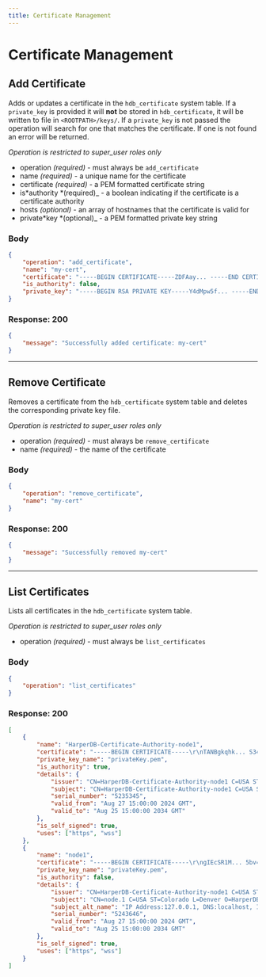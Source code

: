 ```yaml
---
title: Certificate Management
---
```


# Certificate Management

## Add Certificate

Adds or updates a certificate in the `hdb_certificate` system table.
If a `private_key` is provided it will **not** be stored in `hdb_certificate`, it will be written to file in `<ROOTPATH>/keys/`.
If a `private_key` is not passed the operation will search for one that matches the certificate. If one is not found an error will be returned.

_Operation is restricted to super_user roles only_

- operation _(required)_ - must always be `add_certificate`
- name _(required)_ - a unique name for the certificate
- certificate _(required)_ - a PEM formatted certificate string
- is*authority *(required)\_ - a boolean indicating if the certificate is a certificate authority
- hosts _(optional)_ - an array of hostnames that the certificate is valid for
- private*key *(optional)\_ - a PEM formatted private key string

### Body

```json
{
	"operation": "add_certificate",
	"name": "my-cert",
	"certificate": "-----BEGIN CERTIFICATE-----ZDFAay... -----END CERTIFICATE-----",
	"is_authority": false,
	"private_key": "-----BEGIN RSA PRIVATE KEY-----Y4dMpw5f... -----END RSA PRIVATE KEY-----"
}
```

### Response: 200

```json
{
	"message": "Successfully added certificate: my-cert"
}
```

---

## Remove Certificate

Removes a certificate from the `hdb_certificate` system table and deletes the corresponding private key file.

_Operation is restricted to super_user roles only_

- operation _(required)_ - must always be `remove_certificate`
- name _(required)_ - the name of the certificate

### Body

```json
{
	"operation": "remove_certificate",
	"name": "my-cert"
}
```

### Response: 200

```json
{
	"message": "Successfully removed my-cert"
}
```

---

## List Certificates

Lists all certificates in the `hdb_certificate` system table.

_Operation is restricted to super_user roles only_

- operation _(required)_ - must always be `list_certificates`

### Body

```json
{
	"operation": "list_certificates"
}
```

### Response: 200

```json
[
	{
		"name": "HarperDB-Certificate-Authority-node1",
		"certificate": "-----BEGIN CERTIFICATE-----\r\nTANBgkqhk... S34==\r\n-----END CERTIFICATE-----\r\n",
		"private_key_name": "privateKey.pem",
		"is_authority": true,
		"details": {
			"issuer": "CN=HarperDB-Certificate-Authority-node1 C=USA ST=Colorado L=Denver O=HarperDB\\, Inc.",
			"subject": "CN=HarperDB-Certificate-Authority-node1 C=USA ST=Colorado L=Denver O=HarperDB\\, Inc.",
			"serial_number": "5235345",
			"valid_from": "Aug 27 15:00:00 2024 GMT",
			"valid_to": "Aug 25 15:00:00 2034 GMT"
		},
		"is_self_signed": true,
		"uses": ["https", "wss"]
	},
	{
		"name": "node1",
		"certificate": "-----BEGIN CERTIFICATE-----\r\ngIEcSR1M... 5bv==\r\n-----END CERTIFICATE-----\r\n",
		"private_key_name": "privateKey.pem",
		"is_authority": false,
		"details": {
			"issuer": "CN=HarperDB-Certificate-Authority-node1 C=USA ST=Colorado L=Denver O=HarperDB\\, Inc.",
			"subject": "CN=node.1 C=USA ST=Colorado L=Denver O=HarperDB\\, Inc.",
			"subject_alt_name": "IP Address:127.0.0.1, DNS:localhost, IP Address:0:0:0:0:0:0:0:1, DNS:node.1",
			"serial_number": "5243646",
			"valid_from": "Aug 27 15:00:00 2024 GMT",
			"valid_to": "Aug 25 15:00:00 2034 GMT"
		},
		"is_self_signed": true,
		"uses": ["https", "wss"]
	}
]
```
